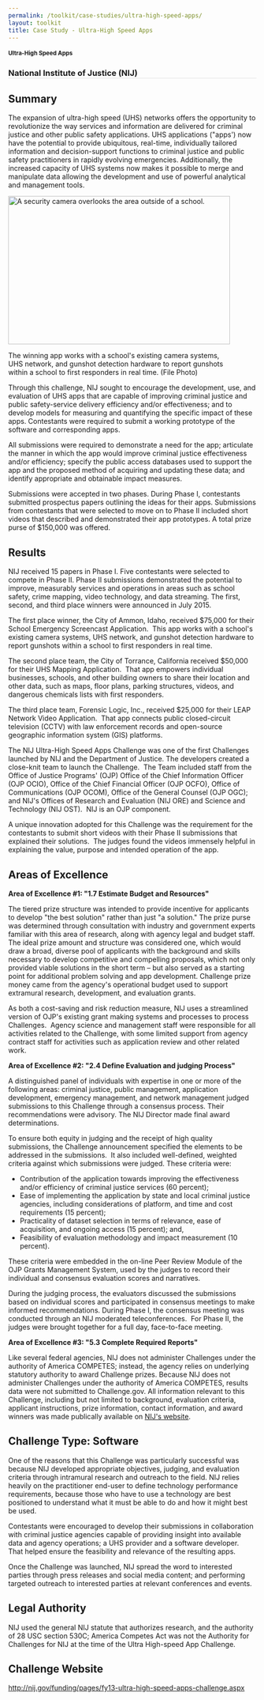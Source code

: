 ```yaml
---
permalink: /toolkit/case-studies/ultra-high-speed-apps/
layout: toolkit
title: Case Study - Ultra-High Speed Apps
---
```




<!--// OPEN .pb-fw-wrap //-->
<div class="pb-fw-wrap">

<!--// OPEN #page-wrap //-->
<div id="page-wrap">


<div class="inner-page-wrap has-no-sidebar portfolio-type-standard row clearfix">

<!-- OPEN article -->
<article
class="portfolio-article col-sm-12 clearfix post-9147 portfolio type-portfolio status-publish has-post-thumbnail hentry portfolio-category-software portfolio-category-1-7 portfolio-category-2-4 portfolio-category-5-3"
id="9147" itemscope="" itemtype="http://schema.org/CreativeWork">


<div class="portfolio-item-content">


<div class="container port-detail-media-container"><!-- OPEN .container -->

<figure class="media-wrap col-sm-12">
</figure>

</div><!-- CLOSE .container -->

<div class="grid-container usa-section">

<section class="article-body-wrap col-sm-9">
<section class="portfolio-detail-description">
<div class="body-text clearfix" itemprop="description">
<section class="container">
<div class="row">
<div class="spb_content_element col-sm-12 spb_text_column">
<div class="spb_wrapper clearfix">
<h1>Ultra-High Speed Apps</h1>
<h3 style="border-bottom: 1px solid #e4e4e4;" class="spb-heading spb-text-heading"><span>National Institute of Justice (NIJ)</span>
</h3>

<h2>Summary</h2>
<p>The expansion of ultra-high speed (UHS) networks offers the
opportunity to revolutionize the way services and
information are delivered for criminal justice and other
public safety applications. UHS applications ("apps') now
have the potential to provide ubiquitous, real-time,
individually tailored information and decision-support
functions to criminal justice and public safety
practitioners in rapidly evolving emergencies. Additionally,
the increased capacity of UHS systems now makes it possible
to merge and manipulate data allowing the development and
use of powerful analytical and management tools.</p>
<p></p>
<div id="attachment_9149" style="max-width: 460px"
    class="wp-caption alignleft"><a
    href="{{ site.baseurl }}/assets/images/toolkit/case-studies/ultra-high-speed-apps-e1481656273493.jpg"><img
    class="wp-image-9149"
    src="{{ site.baseurl }}/assets/images/toolkit/case-studies/ultra-high-speed-apps-e1481656273493.jpg"
    alt="A security camera overlooks the area outside of a school."
    width="450" height="300"></a>
<p class="wp-caption-text">The winning app works with a
    school's existing camera systems, UHS network, and
    gunshot detection hardware to report gunshots within a
    school to first responders in real time. (File
    Photo)</p></div>
<p>Through this challenge, NIJ sought to encourage the
development, use, and evaluation of UHS apps that are
capable of improving criminal justice and public
safety-service delivery efficiency and/or effectiveness; and
to develop models for measuring and quantifying the specific
impact of these apps. Contestants were required to submit a
working prototype of the software and corresponding
apps.</p>
<p>All submissions were required to demonstrate a need for the
app; articulate the manner in which the app would improve
criminal justice effectiveness and/or efficiency; specify
the public access databases used to support the app and the
proposed method of acquiring and updating these data; and
identify appropriate and obtainable impact measures.</p>
<p>Submissions were accepted in two phases. During Phase I,
contestants submitted prospectus papers outlining the ideas
for their apps. Submissions from contestants that were
selected to move on to Phase II included short videos that
described and demonstrated their app prototypes. A total
prize purse of $150,000 was offered.</p>
<h2>Results</h2>
<p>NIJ received 15 papers in Phase I. Five contestants were
selected to compete in Phase II. Phase II submissions
demonstrated the potential to improve, measurably services
and operations in areas such as school safety, crime
mapping, video technology, and data streaming. The first,
second, and third place winners were announced in July
2015.</p>
<p>The first place winner, the City of Ammon, Idaho, received
$75,000 for their School Emergency Screencast Application.&nbsp;
This app works with a school's existing camera systems, UHS
network, and gunshot detection hardware to report gunshots
within a school to first responders in real time.</p>
<p>The second place team, the City of Torrance, California
received $50,000 for their UHS Mapping Application.&nbsp;
That app empowers individual businesses, schools, and other
building owners to share their location and other data, such
as maps, floor plans, parking structures, videos, and
dangerous chemicals lists with first responders.</p>
<p>The third place team, Forensic Logic, Inc., received $25,000
for their LEAP Network Video Application.&nbsp; That app
connects public closed-circuit television (CCTV) with law
enforcement records and open-source geographic information
system (GIS) platforms.</p>
<p>The NIJ Ultra-High Speed Apps Challenge was one of the first
Challenges launched by NIJ and the Department of Justice.
The developers created a close-knit team to launch the
Challenge.&nbsp; The Team included staff from the Office of
Justice Programs' (OJP) Office of the Chief Information
Officer (OJP OCIO), Office of the Chief Financial Officer
(OJP OCFO), Office of Communications (OJP OCOM), Office of
the General Counsel (OJP OGC); and NIJ's Offices of Research
and Evaluation (NIJ ORE) and Science and Technology (NIJ
OST). &nbsp;NIJ is an OJP component.</p>
<p>A unique innovation adopted for this Challenge was the
requirement for the contestants to submit short videos with
their Phase II submissions that explained their solutions.&nbsp;
The judges found the videos immensely helpful in explaining
the value, purpose and intended operation of the app.</p>
<h2>Areas of Excellence</h2>
<p><strong>Area of Excellence #1: "1.7 Estimate Budget and
Resources"</strong></p>
<p>The tiered prize structure was intended to provide incentive
for applicants to develop "the best solution" rather than
just "a solution." The prize purse was determined through
consultation with industry and government experts familiar
with this area of research, along with agency legal and
budget staff. The ideal prize amount and structure was
considered one, which would draw a broad, diverse pool of
applicants with the background and skills necessary to
develop competitive and compelling proposals, which not only
provided viable solutions in the short term – but also
served as a starting point for additional problem solving
and app development. Challenge prize money came from the
agency's operational budget used to support extramural
research, development, and evaluation grants.</p>
<p>As both a cost-saving and risk reduction measure, NIJ uses a
streamlined version of OJP's existing grant making systems
and processes to process Challenges.&nbsp; Agency science
and management staff were responsible for all activities
related to the Challenge, with some limited support from
agency contract staff for activities such as application
review and other related work.</p>
<p><strong>Area of Excellence #2: "2.4 Define Evaluation and
judging Process"</strong></p>
<p>A distinguished panel of individuals with expertise in one or
more of the following areas: criminal justice, public
management, application development, emergency management,
and network management judged submissions to this Challenge
through a consensus process. Their recommendations were
advisory. The NIJ Director made final award
determinations.</p>
<p>To ensure both equity in judging and the receipt of high
quality submissions, the Challenge announcement specified
the elements to be addressed in the submissions.&nbsp; It
also included well-defined, weighted criteria against which
submissions were judged. These criteria were:</p>
<ul>
<li>Contribution of the application towards improving the
    effectiveness and/or efficiency of criminal justice
    services (60 percent);
</li>
<li>Ease of implementing the application by state and local
    criminal justice agencies, including considerations of
    platform, and time and cost requirements (15 percent);
</li>
<li>Practicality of dataset selection in terms of relevance,
    ease of acquisition, and ongoing access (15 percent);
    and,
</li>
<li>Feasibility of evaluation methodology and impact
    measurement (10 percent).
</li>
</ul>
<p>These criteria were embedded in the on-line Peer Review
Module of the OJP Grants Management System, used by the
judges to record their individual and consensus evaluation
scores and narratives.</p>
<p>During the judging process, the evaluators discussed the
submissions based on individual scores and participated in
consensus meetings to make informed recommendations. During
Phase I, the consensus meeting was conducted through an NIJ
moderated teleconferences.&nbsp; For Phase II, the judges
were brought together for a full day, face-to-face
meeting.</p>
<p><strong>Area of Excellence #3: "5.3 Complete Required
Reports"</strong></p>
<p>Like several federal agencies, NIJ does not administer
Challenges under the authority of America COMPETES; instead,
the agency relies on underlying statutory authority to award
Challenge prizes. Because NIJ does not administer Challenges
under the authority of America COMPETES, results data were
not submitted to Challenge.gov. All information relevant to
this Challenge, including but not limited to background,
evaluation criteria, applicant instructions, prize
information, contact information, and award winners was made
publically available on <a
        href="http://nij.gov/funding/pages/fy13-ultra-high-speed-apps-challenge.aspx">NIJ's
    website</a>.</p>
<h2>Challenge Type: Software</h2>
<p>One of the reasons that this Challenge was particularly
successful was because NIJ developed appropriate objectives,
judging, and evaluation criteria through intramural research
and outreach to the field. NIJ relies heavily on the
practitioner end-user to define technology performance
requirements, because those who have to use a technology are
best positioned to understand what it must be able to do and
how it might best be used.</p>
<p>Contestants were encouraged to develop their submissions in
collaboration with criminal justice agencies capable of
providing insight into available data and agency operations;
a UHS provider and a software developer.&nbsp; That helped
ensure the feasibility and relevance of the resulting
apps.</p>
<p>Once the Challenge was launched, NIJ spread the word to
interested parties through press releases and social media
content; and performing targeted outreach to interested
parties at relevant conferences and events.</p>
<h2>Legal Authority</h2>
<p>NIJ used the general NIJ statute that authorizes research,
and the authority of 28 USC section 530C; America Competes
Act was not the Authority for Challenges for NIJ at the time
of the Ultra High-speed App Challenge.</p>
<h2>Challenge Website</h2>
<p>
<a href="http://nij.gov/funding/pages/fy13-ultra-high-speed-apps-challenge.aspx">http://nij.gov/funding/pages/fy13-ultra-high-speed-apps-challenge.aspx</a>
</p>

</div>
</div>
</div>
</section>

</div>
</section>
</section>


</div>


</div>





<!-- CLOSE article -->
</article>

</div>


<!--// WordPress Hook //-->

<!--// CLOSE #page-wrap //-->
